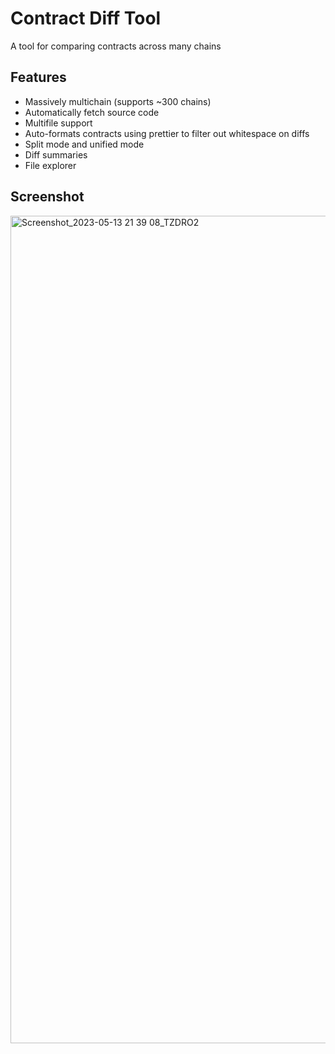 # Contract Diff Tool
A tool for comparing contracts across many chains

## Features
- Massively multichain (supports ~300 chains)
- Automatically fetch source code
- Multifile support
- Auto-formats contracts using prettier to filter out whitespace on diffs
- Split mode and unified mode
- Diff summaries
- File explorer

## Screenshot
<img width="1324" alt="Screenshot_2023-05-13 21 39 08_TZDRO2" src="https://github.com/x48115/contract-diff-tool/assets/96794053/4fd142ad-ffe6-41a7-9f58-6f04983d7593">
